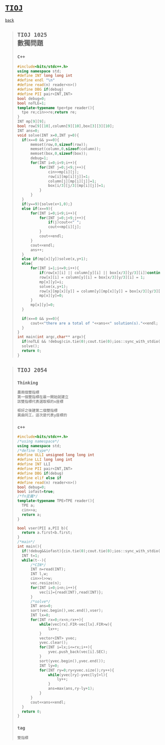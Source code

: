 # [`TIOJ`]
[`back`](../)

> ## `TIOJ 1025`<br>數獨問題
> ### `C++`
> ```c++
> #include<bits/stdc++.h>
> using namespace std;
> #define INT long long int
> #define endl "\n"
> #define read(n) reader<n>()
> #define DBG if(debug)
> #define PII pair<INT,INT>
> bool debug=0;
> bool noTLE=1;
> template<typename tpe>tpe reader(){
> 	tpe re;cin>>re;return re;
> }
> INT mp[9][9];
> bool row[9][10],column[9][10],box[3][3][10];
> INT ans=0;
> void solve(INT x=0,INT y=0){
> 	if(x==0 && y==0){
> 		memset(row,0,sizeof(row));
> 		memset(column,0,sizeof(column));
> 		memset(box,0,sizeof(box));
> 		debug=1;
> 		for(INT i=0;i<9;i++){
> 			for(INT j=0;j<9;j++){
> 				cin>>mp[i][j];
> 				row[i][mp[i][j]]=1;
> 				column[j][mp[i][j]]=1;
> 				box[i/3][j/3][mp[i][j]]=1;
> 			}
> 		}
> 	}
> 	if(y==9){solve(x+1,0);}
> 	else if(x==9){
> 		for(INT i=0;i<9;i++){
> 			for(INT j=0;j<9;j++){
> 				if(j)cout<<" ";
> 				cout<<mp[i][j];
> 			}
> 			cout<<endl;
> 		}
> 		cout<<endl;
> 		ans++;
> 	}
> 	else if(mp[x][y])solve(x,y+1);
> 	else{
> 		for(INT i=1;i<=9;i++){
> 			if(row[x][i] || column[y][i] || box[x/3][y/3][i])continue;
> 			row[x][i] = column[y][i] = box[x/3][y/3][i] = 1;
> 			mp[x][y]=i;
> 			solve(x,y+1);
> 			row[x][mp[x][y]] = column[y][mp[x][y]] = box[x/3][y/3][mp[x][y]] = 0;
> 			mp[x][y]=0;
> 		}
> 		mp[x][y]=0;
> 	}
> 	
> 	if(x==0 && y==0){
> 		cout<<"there are a total of "<<ans<<" solution(s)."<<endl;
> 	}
> }
> int main(int argc,char** argv){
> 	if(noTLE && !debug)cin.tie(0);cout.tie(0);ios::sync_with_stdio(0);
> 	solve();
> 	return 0;
> }
> ```

> ## `TIOJ 2054` 
> ### `Thinking`
> ```txt
> 農兩個雙指標
> 第一個雙指標在最一開始就建立
> 該雙指標代表選取框的x座標
> 
> 框好之後建第二個雙指標
> 異曲同工，這次是代表y座標的
> ```
> ### `c++`
> ```c++
> #include<bits/stdc++.h>
> /*using namespace*/
> using namespace std;
> /*define type*/
> #define ULLI unsigned long long int
> #define LLI long long int
> #define INT LLI
> #define PII pair<INT,INT>
> #define DBG if(debug)
> #define elif else if
> #define read(n) reader<n>()
> bool debug=0;
> bool iofast=true;
> /*fn定義*/
> template<typename TPE>TPE reader(){
> 	TPE a;
> 	cin>>a;
> 	return a;
> }
> 
> bool vser(PII a,PII b){
> 	return a.first<b.first;
> }
> /*main*/
> int main(){
> 	if(!debug&&iofast){cin.tie(0);cout.tie(0);ios::sync_with_stdio(0);}
> 	INT t=1;
> 	while(t--){
> 		/*CIN*/
> 		INT n=read(INT);
> 		INT l,w;
> 		cin>>l>>w;
> 		vec.resize(n);
> 		for(INT i=0;i<n;i++){
> 			vec[i]={read(INT),read(INT)};
> 		}
> 		/*solve*/
> 		INT ans=0;
> 		sort(vec.begin(),vec.end(),vser);
> 		INT lx=0;
> 		for(INT rx=0;rx<n;rx++){
> 			while(vec[rx].FIR-vec[lx].FIR>w){
> 				lx++;
> 			}
> 			vector<INT> yvec;
> 			yvec.clear();
> 			for(INT i=lx;i<=rx;i++){
> 				yvec.push_back(vec[i].SEC);
> 			}
> 			sort(yvec.begin(),yvec.end());
> 			INT ly=0;
> 			for(INT ry=0;ry<yvec.size();ry++){
> 				while(yvec[ry]-yvec[ly]>l){
> 					ly++;
> 				}
> 				ans=max(ans,ry-ly+1);
> 			}
> 		}
> 		cout<<ans<<endl;
> 	}
> 	return 0;
> }
> ```
> ### `tag`
> ```txt
> 雙指標
> ```










[`Codeforces`]: /OJ_ans/cf
[`TIOJ`]: /OJ_ans/ti
[`Zerojudge`]: /OJ_ans/zj
[`PCIC`]: /OJ_ans/PCIC



<link id="style_css" rel="stylesheet" type="text/css" href="/OJ_ans/style.css">